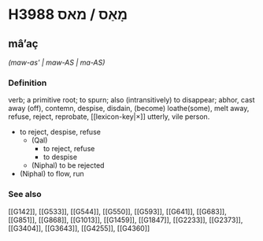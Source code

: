 # H3988 מָאַס / מאס

## mâʼaç

_(maw-as' | maw-AS | ma-AS)_

### Definition

verb; a primitive root; to spurn; also (intransitively) to disappear; abhor, cast away (off), contemn, despise, disdain, (become) loathe(some), melt away, refuse, reject, reprobate, [[lexicon-key|×]] utterly, vile person.

- to reject, despise, refuse
    - (Qal)
        - to reject, refuse
        - to despise
    - (Niphal) to be rejected
- (Niphal) to flow, run
### See also

[[G142]], [[G533]], [[G544]], [[G550]], [[G593]], [[G641]], [[G683]], [[G851]], [[G868]], [[G1013]], [[G1459]], [[G1847]], [[G2233]], [[G2373]], [[G3404]], [[G3643]], [[G4255]], [[G4360]]

